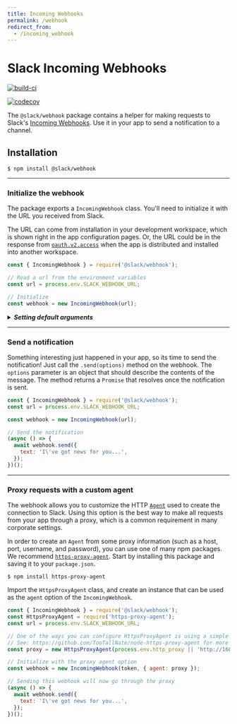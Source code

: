 ```yaml
---
title: Incoming Webhooks
permalink: /webhook
redirect_from:
  - /incoming_webhook
---
```


# Slack Incoming Webhooks

[![build-ci](https://github.com/slackapi/node-slack-sdk/actions/workflows/ci-build.yml/badge.svg)](https://github.com/slackapi/node-slack-sdk/actions/workflows/ci-build.yml)
<!-- TODO: per-flag badge https://docs.codecov.io/docs/flags#section-flag-badges-and-graphs -->
[![codecov](https://codecov.io/gh/slackapi/node-slack-sdk/branch/main/graph/badge.svg)](https://codecov.io/gh/slackapi/node-slack-sdk)
<!-- TODO: npm versions with scoped packages: https://github.com/rvagg/nodei.co/issues/24 -->

The `@slack/webhook` package contains a helper for making requests to Slack's [Incoming
Webhooks](https://api.slack.com/incoming-webhooks). Use it in your app to send a notification to a channel.

## Installation

```shell
$ npm install @slack/webhook
```

---

### Initialize the webhook

The package exports a `IncomingWebhook` class. You'll need to initialize it with the URL you received from Slack.

The URL can come from installation in your development workspace, which is shown right in the app configuration pages.
Or, the URL could be in the response from [`oauth.v2.access`](https://api.slack.com/methods/oauth.v2.access) when the app is
distributed and installed into another workspace.

```javascript
const { IncomingWebhook } = require('@slack/webhook');

// Read a url from the environment variables
const url = process.env.SLACK_WEBHOOK_URL;

// Initialize
const webhook = new IncomingWebhook(url);
```

<details>
<summary markdown="span">
<strong><i>Setting default arguments</i></strong>
</summary>

The webhook can be initialized with default arguments that are reused each time a notification is sent. Use the second
parameter to the constructor to set the default arguments.

```javascript
const { IncomingWebhook } = require('@slack/webhook');
const url = process.env.SLACK_WEBHOOK_URL;

// Initialize with defaults
const webhook = new IncomingWebhook(url, {
  icon_emoji: ':bowtie:',
});
```

</details>

---

### Send a notification

Something interesting just happened in your app, so its time to send the notification! Just call the
`.send(options)` method on the webhook. The `options` parameter is an object that should describe the contents of
the message. The method returns a `Promise` that resolves once the notification is sent.

```javascript
const { IncomingWebhook } = require('@slack/webhook');
const url = process.env.SLACK_WEBHOOK_URL;

const webhook = new IncomingWebhook(url);

// Send the notification
(async () => {
  await webhook.send({
    text: 'I\'ve got news for you...',
  });
})();
```

---

### Proxy requests with a custom agent

The webhook allows you to customize the HTTP
[`Agent`](https://nodejs.org/docs/latest/api/http.html#http_class_http_agent) used to create the connection to Slack.
Using this option is the best way to make all requests from your app through a proxy, which is a common requirement in
many corporate settings.

In order to create an `Agent` from some proxy information (such as a host, port, username, and password), you can use
one of many npm packages. We recommend [`https-proxy-agent`](https://www.npmjs.com/package/https-proxy-agent). Start
by installing this package and saving it to your `package.json`.

```shell
$ npm install https-proxy-agent
```

Import the `HttpsProxyAgent` class, and create an instance that can be used as the `agent` option of the
`IncomingWebhook`.

```javascript
const { IncomingWebhook } = require('@slack/webhook');
const HttpsProxyAgent = require('https-proxy-agent');
const url = process.env.SLACK_WEBHOOK_URL;

// One of the ways you can configure HttpsProxyAgent is using a simple string.
// See: https://github.com/TooTallNate/node-https-proxy-agent for more options
const proxy = new HttpsProxyAgent(process.env.http_proxy || 'http://168.63.76.32:3128');

// Initialize with the proxy agent option
const webhook = new IncomingWebhook(token, { agent: proxy });

// Sending this webhook will now go through the proxy
(async () => {
  await webhook.send({
    text: 'I\'ve got news for you...',
  });
})();
```

